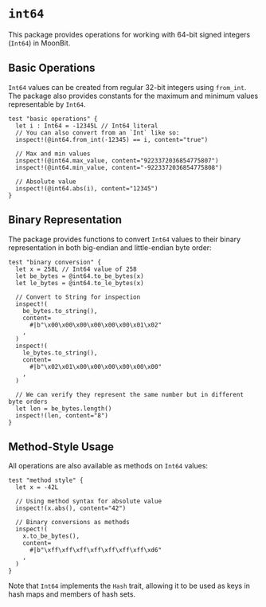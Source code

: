 # `int64`

This package provides operations for working with 64-bit signed integers (`Int64`) in MoonBit.

## Basic Operations

`Int64` values can be created from regular 32-bit integers using `from_int`. The package also provides constants for the maximum and minimum values representable by `Int64`.

```moonbit
test "basic operations" {
  let i : Int64 = -12345L // Int64 literal
  // You can also convert from an `Int` like so:
  inspect!(@int64.from_int(-12345) == i, content="true")

  // Max and min values
  inspect!(@int64.max_value, content="9223372036854775807")
  inspect!(@int64.min_value, content="-9223372036854775808")

  // Absolute value
  inspect!(@int64.abs(i), content="12345")
}
```

## Binary Representation

The package provides functions to convert `Int64` values to their binary representation in both big-endian and little-endian byte order:

```moonbit
test "binary conversion" {
  let x = 258L // Int64 value of 258
  let be_bytes = @int64.to_be_bytes(x)
  let le_bytes = @int64.to_le_bytes(x)

  // Convert to String for inspection
  inspect!(
    be_bytes.to_string(),
    content=
      #|b"\x00\x00\x00\x00\x00\x00\x01\x02"
    ,
  )
  inspect!(
    le_bytes.to_string(),
    content=
      #|b"\x02\x01\x00\x00\x00\x00\x00\x00"
    ,
  )

  // We can verify they represent the same number but in different byte orders
  let len = be_bytes.length()
  inspect!(len, content="8")
}
```

## Method-Style Usage

All operations are also available as methods on `Int64` values:

```moonbit
test "method style" {
  let x = -42L

  // Using method syntax for absolute value
  inspect!(x.abs(), content="42")

  // Binary conversions as methods
  inspect!(
    x.to_be_bytes(),
    content=
      #|b"\xff\xff\xff\xff\xff\xff\xff\xd6"
    ,
  )
}
```

Note that `Int64` implements the `Hash` trait, allowing it to be used as keys in hash maps and members of hash sets.

